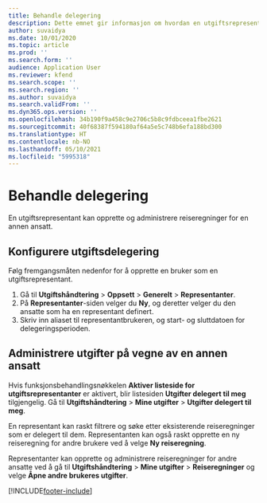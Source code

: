 ```yaml
---
title: Behandle delegering
description: Dette emnet gir informasjon om hvordan en utgiftsrepresentant kan opprette og administrere reiseregninger for en annen ansatt.
author: suvaidya
ms.date: 10/01/2020
ms.topic: article
ms.prod: ''
ms.search.form: ''
audience: Application User
ms.reviewer: kfend
ms.search.scope: ''
ms.search.region: ''
ms.author: suvaidya
ms.search.validFrom: ''
ms.dyn365.ops.version: ''
ms.openlocfilehash: 34b190f9a458c9e2706c5b8c9fdbceea1fbe2621
ms.sourcegitcommit: 40f68387f594180af64a5e5c748b6efa188bd300
ms.translationtype: HT
ms.contentlocale: nb-NO
ms.lasthandoff: 05/10/2021
ms.locfileid: "5995318"
---
```

# <a name="manage-delegation"></a>Behandle delegering
En utgiftsrepresentant kan opprette og administrere reiseregninger for en annen ansatt.

## <a name="configuring-expense-delegation"></a>Konfigurere utgiftsdelegering

Følg fremgangsmåten nedenfor for å opprette en bruker som en utgiftsrepresentant. 
1. Gå til **Utgiftshåndtering** > **Oppsett** > **Generelt** > **Representanter**. 
2. På **Representanter**-siden velger du **Ny**, og deretter velger du den ansatte som ha en representant definert. 
3. Skriv inn aliaset til representantbrukeren, og start- og sluttdatoen for delegeringsperioden.

## <a name="manage-expenses-on-behalf-of-another-employee"></a>Administrere utgifter på vegne av en annen ansatt

Hvis funksjonsbehandlingsnøkkelen **Aktiver listeside for utgiftsrepresentanter** er aktivert, blir listesiden **Utgifter delegert til meg** tilgjengelig. Gå til **Utgiftshåndtering** > **Mine utgifter** > **Utgifter delegert til meg**.

En representant kan raskt filtrere og søke etter eksisterende reiseregninger som er delegert til dem. Representanten kan også raskt opprette en ny reiseregning for andre brukere ved å velge **Ny reiseregning**.

Representanter kan opprette og administrere reiseregninger for andre ansatte ved å gå til **Utgiftshåndtering** > **Mine utgifter** > **Reiseregninger** og velge **Åpne andre brukeres utgifter**.


[!INCLUDE[footer-include](../includes/footer-banner.md)]